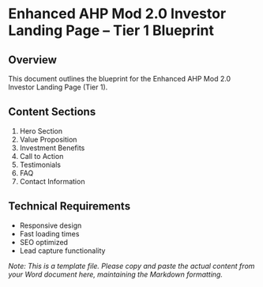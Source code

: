 # Enhanced AHP Mod 2.0 Investor Landing Page – Tier 1 Blueprint

## Overview
This document outlines the blueprint for the Enhanced AHP Mod 2.0 Investor Landing Page (Tier 1).

## Content Sections
1. Hero Section
2. Value Proposition
3. Investment Benefits
4. Call to Action
5. Testimonials
6. FAQ
7. Contact Information

## Technical Requirements
- Responsive design
- Fast loading times
- SEO optimized
- Lead capture functionality

*Note: This is a template file. Please copy and paste the actual content from your Word document here, maintaining the Markdown formatting.*
